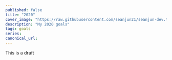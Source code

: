 ```yaml
---
published: false
title: "2020"
cover_image: "https://raw.githubusercontent.com/seanjun21/seanjun-dev.to/master/blog-posts/2020/assets/goals-cover.jpeg"
description: "My 2020 goals"
tags: goals
series:
canonical_url:
---
```


This is a draft
